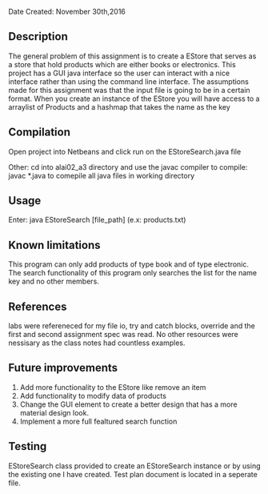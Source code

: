 Date Created: November 30th,2016

## Description
The general problem of this assignment is to create a EStore that serves as a store that
hold products which are either books or electronics. 
This project has a GUI java interface so the user can interact with a nice interface rather than using the command line interface. 
The assumptions made for this assignment was that the
input file is going to be in a certain format. When you create an instance of the EStore you will have access to a arraylist of Products and a hashmap that takes the name as the key

## Compilation
 Open project into Netbeans and click run on the EStoreSearch.java file

Other: cd into alai02_a3 directory and use the javac compiler to compile: javac *.java to comepile all 
java files in working directory

## Usage
Enter: java EStoreSearch [file_path] (e.x: products.txt)

## Known limitations
This program can only add products of type book and of type electronic. 
The search functionality of this program only searches the list for the name key and no other members. 

## References
labs were refereneced for my file io, try and catch blocks, override and the first and second assignment spec was read. No other resources were nessisary as the class notes had countless examples. 

## Future improvements
1. Add more functionality to the EStore like remove an item 
2. Add functionality to modify data of products 
3. Change the GUI element to create a better design that has a more material design look. 
4. Implement a more full fealtured search function

## Testing
EStoreSearch class provided to create an EStoreSearch instance or by using the existing one I have created. 
Test plan document is located in a seperate file.


